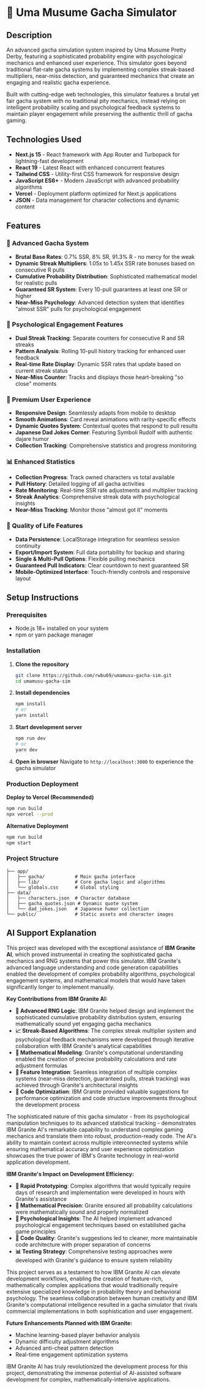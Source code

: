 # 🐎 Uma Musume Gacha Simulator

## Description

An advanced gacha simulation system inspired by Uma Musume Pretty Derby, featuring a sophisticated probability engine with psychological mechanics and enhanced user experience. This simulator goes beyond traditional flat-rate gacha systems by implementing complex streak-based multipliers, near-miss detection, and guaranteed mechanics that create an engaging and realistic gacha experience.

Built with cutting-edge web technologies, this simulator features a brutal yet fair gacha system with no traditional pity mechanics, instead relying on intelligent probability scaling and psychological feedback systems to maintain player engagement while preserving the authentic thrill of gacha gaming.

## Technologies Used

- **Next.js 15** - React framework with App Router and Turbopack for lightning-fast development
- **React 19** - Latest React with enhanced concurrent features
- **Tailwind CSS** - Utility-first CSS framework for responsive design
- **JavaScript ES6+** - Modern JavaScript with advanced probability algorithms
- **Vercel** - Deployment platform optimized for Next.js applications
- **JSON** - Data management for character collections and dynamic content

## Features

### 🎰 Advanced Gacha System
- **Brutal Base Rates**: 0.7% SSR, 8% SR, 91.3% R - no mercy for the weak
- **Dynamic Streak Multipliers**: 1.05x to 1.45x SSR rate bonuses based on consecutive R pulls
- **Cumulative Probability Distribution**: Sophisticated mathematical model for realistic pulls
- **Guaranteed SR System**: Every 10-pull guarantees at least one SR or higher
- **Near-Miss Psychology**: Advanced detection system that identifies "almost SSR" pulls for psychological engagement

### 🧠 Psychological Engagement Features
- **Dual Streak Tracking**: Separate counters for consecutive R and SR streaks
- **Pattern Analysis**: Rolling 10-pull history tracking for enhanced user feedback
- **Real-time Rate Display**: Dynamic SSR rates that update based on current streak status
- **Near-Miss Counter**: Tracks and displays those heart-breaking "so close" moments

### 🎨 Premium User Experience
- **Responsive Design**: Seamlessly adapts from mobile to desktop
- **Smooth Animations**: Card reveal animations with rarity-specific effects
- **Dynamic Quotes System**: Contextual quotes that respond to pull results
- **Japanese Dad Jokes Corner**: Featuring Symboli Rudolf with authentic dajare humor
- **Collection Tracking**: Comprehensive statistics and progress monitoring

### 📊 Enhanced Statistics
- **Collection Progress**: Track owned characters vs total available
- **Pull History**: Detailed logging of all gacha activities
- **Rate Monitoring**: Real-time SSR rate adjustments and multiplier tracking
- **Streak Analytics**: Comprehensive streak data with psychological insights
- **Near-Miss Tracking**: Monitor those "almost got it" moments

### 🎯 Quality of Life Features
- **Data Persistence**: LocalStorage integration for seamless session continuity
- **Export/Import System**: Full data portability for backup and sharing
- **Single & Multi-Pull Options**: Flexible pulling mechanics
- **Guaranteed Pull Indicators**: Clear countdown to next guaranteed SR
- **Mobile-Optimized Interface**: Touch-friendly controls and responsive layout

## Setup Instructions

### Prerequisites
- Node.js 18+ installed on your system
- npm or yarn package manager

### Installation

1. **Clone the repository**
   ```bash
   git clone https://github.com/rwbu69/umamusu-gacha-sim.git
   cd umamusu-gacha-sim
   ```

2. **Install dependencies**
   ```bash
   npm install
   # or
   yarn install
   ```

3. **Start development server**
   ```bash
   npm run dev
   # or
   yarn dev
   ```

4. **Open in browser**
   Navigate to `http://localhost:3000` to experience the gacha simulator

### Production Deployment

**Deploy to Vercel (Recommended)**
```bash
npm run build
npx vercel --prod
```

**Alternative Deployment**
```bash
npm run build
npm start
```

### Project Structure
```
├── app/
│   ├── gacha/           # Main gacha interface
│   ├── lib/             # Core gacha logic and algorithms
│   └── globals.css      # Global styling
├── data/
│   ├── characters.json  # Character database
│   ├── gacha_quotes.json # Dynamic quote system
│   └── dad_jokes.json   # Japanese humor collection
└── public/              # Static assets and character images
```

## AI Support Explanation

This project was developed with the exceptional assistance of **IBM Granite AI**, which proved instrumental in creating the sophisticated gacha mechanics and RNG systems that power this simulator. IBM Granite's advanced language understanding and code generation capabilities enabled the development of complex probability algorithms, psychological engagement systems, and mathematical models that would have taken significantly longer to implement manually.

**Key Contributions from IBM Granite AI:**

- **🎲 Advanced RNG Logic**: IBM Granite helped design and implement the sophisticated cumulative probability distribution system, ensuring mathematically sound yet engaging gacha mechanics
- **📈 Streak-Based Algorithms**: The complex streak multiplier system and psychological feedback mechanisms were developed through iterative collaboration with IBM Granite's analytical capabilities
- **🧮 Mathematical Modeling**: Granite's computational understanding enabled the creation of precise probability calculations and rate adjustment formulas
- **🎯 Feature Integration**: Seamless integration of multiple complex systems (near-miss detection, guaranteed pulls, streak tracking) was achieved through Granite's architectural insights
- **🔄 Code Optimization**: IBM Granite provided valuable suggestions for performance optimization and code structure improvements throughout the development process

The sophisticated nature of this gacha simulator - from its psychological manipulation techniques to its advanced statistical tracking - demonstrates IBM Granite AI's remarkable capability to understand complex gaming mechanics and translate them into robust, production-ready code. The AI's ability to maintain context across multiple interconnected systems while ensuring mathematical accuracy and user experience optimization showcases the true power of IBM's Granite technology in real-world application development.

**IBM Granite's Impact on Development Efficiency:**

- **🚀 Rapid Prototyping**: Complex algorithms that would typically require days of research and implementation were developed in hours with Granite's assistance
- **🎯 Mathematical Precision**: Granite ensured all probability calculations were mathematically sound and properly normalized
- **🧠 Psychological Insights**: The AI helped implement advanced psychological engagement techniques based on established gacha game principles
- **🔧 Code Quality**: Granite's suggestions led to cleaner, more maintainable code architecture with proper separation of concerns
- **📊 Testing Strategy**: Comprehensive testing approaches were developed with Granite's guidance to ensure system reliability

This project serves as a testament to how IBM Granite AI can elevate development workflows, enabling the creation of feature-rich, mathematically complex applications that would traditionally require extensive specialized knowledge in probability theory and behavioral psychology. The seamless collaboration between human creativity and IBM Granite's computational intelligence resulted in a gacha simulator that rivals commercial implementations in both sophistication and user engagement.

**Future Enhancements Planned with IBM Granite:**
- Machine learning-based player behavior analysis
- Dynamic difficulty adjustment algorithms
- Advanced anti-cheat pattern detection
- Real-time engagement optimization systems

IBM Granite AI has truly revolutionized the development process for this project, demonstrating the immense potential of AI-assisted software development for complex, mathematically-intensive applications.